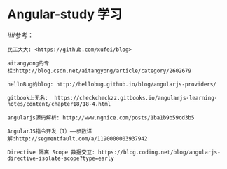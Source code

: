 Angular-study 学习
====


##参考：

    民工大大: <https://github.com/xufei/blog>
    
    aitangyong的专栏:http://blog.csdn.net/aitangyong/article/category/2602679

    helloBug的blog: http://hellobug.github.io/blog/angularjs-providers/

    gitbook上无名:  https://checkcheckzz.gitbooks.io/angularjs-learning-notes/content/chapter18/18-4.html
    
    angularjs源码解析: http://www.ngnice.com/posts/1ba1b9b59cd3b5
    
    AngularJS指令开发（1）——参数详解:http://segmentfault.com/a/1190000003937942

    Directive 隔离 Scope 数据交互: https://blog.coding.net/blog/angularjs-directive-isolate-scope?type=early







